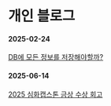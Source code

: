 # 개인 블로그

#### 2025-02-24
[DB에 모든 정보를 저장해야할까?](https://github.com/beginerer/troubleshooting/blob/main/DB%EC%97%90_%EB%AA%A8%EB%93%A0_%EC%A0%95%EB%B3%B4%EB%A5%BC_%EC%A0%80%EC%9E%A5%ED%95%B4%EC%95%BC_%ED%95%A0%EA%B9%8C%3F.md)

#### 2025-06-14
[2025 심화캡스톤 금상 수상 회고](https://github.com/beginerer/Blog/blob/main/2025%20%EC%8B%AC%ED%99%94%EC%BA%A1%EC%8A%A4%ED%86%A4%20%EA%B8%88%EC%83%81%20%EC%88%98%EC%83%81%20%ED%9A%8C%EA%B3%A0.md)
